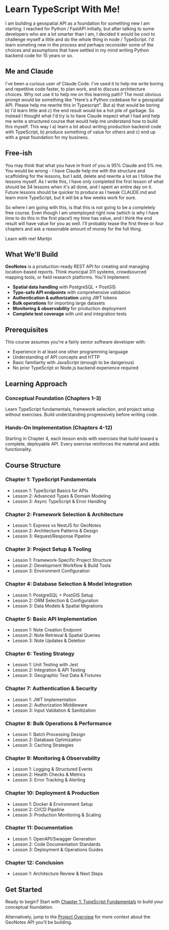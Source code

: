 # Learn TypeScript With Me!

I am building a geospatial API as a foundation for something new I am starting. I reached for Python / FastAPI initially, but after talking to some developers who are a lot smarter than I am, I decided it would be cool to challenge myself a little and do the whole thing in node / TypeScript. I'd learn someting new in the process and perhaps reconsider some of the choices and assumptions that have settled in my mind writing Python backend code for 15 years or so.

## Me and Claude
I've been a curious user of Claude Code. I've used it to help me write boring and repetitive code faster, to plan work, and to discuss architecture choices. Why not use it to help me on this learning path? The most obvious prompt would be something like "Here's a Python codebase for a geospatial API. Please help me rewrite this in Typescript". But a) that would be boring b) I'd learn little and c) the end result would be a hot pile of garbage. So instead I thought what I'd try is to have Claude inspect what I had and help me write a structured course that would help me understand how to build this myself. This way I a) learn a lot about writing production backend code with TypeScript, b) produce something of value for others and c) end up with a great foundation for my business.

## Free-ish
You may think that what you have in front of you is 95% Claude and 5% me. You would be wrong - I have Claude help me with the structure and scaffolding for the lessons, but I add, delete and rewrite a lot as I follow the lessons myself. As I write this, I have only completed the first lesson of what should be 34 lessons when it's all done, and I spent an entire day on it. Future lessons should be quicker to produce as I tweak CLAUDE.md and learn more TypeScript, but it will be a few weeks work for sure.

So where I am going with this, is that this is not going to be a completely free course. Even though I am unemployed right now (which is why I have time to do this in the first place!) my time has value, and I think the end result will have value for you as well. I'll probably tease the first three or four chapters and ask a reasonable amount of money for the full thing. 

Learn with me!
*Martijn*

## What We'll Build

**GeoNotes** is a production-ready REST API for creating and managing location-based reports. Think municipal 311 systems, crowdsourced mapping tools, or field research platforms. You'll implement:

- **Spatial data handling** with PostgreSQL + PostGIS
- **Type-safe API endpoints** with comprehensive validation
- **Authentication & authorization** using JWT tokens
- **Bulk operations** for importing large datasets
- **Monitoring & observability** for production deployment
- **Complete test coverage** with unit and integration tests

## Prerequisites

This course assumes you're a fairly senior software developer with:
- Experience in at least one other programming language
- Understanding of API concepts and HTTP
- Basic familiarity with JavaScript (enough to be dangerous)
- No prior TypeScript or Node.js backend experience required

## Learning Approach

### Conceptual Foundation (Chapters 1-3)
Learn TypeScript fundamentals, framework selection, and project setup without exercises. Build understanding progressively before writing code.

### Hands-On Implementation (Chapters 4-12)
Starting in Chapter 4, each lesson ends with exercises that build toward a complete, deployable API. Every exercise reinforces the material and adds functionality.

## Course Structure

### Chapter 1: TypeScript Fundamentals
- Lesson 1: TypeScript Basics for APIs
- Lesson 2: Advanced Types & Domain Modeling  
- Lesson 3: Async TypeScript & Error Handling

### Chapter 2: Framework Selection & Architecture
- Lesson 1: Express vs NestJS for GeoNotes
- Lesson 2: Architecture Patterns & Design
- Lesson 3: Request/Response Pipeline

### Chapter 3: Project Setup & Tooling
- Lesson 1: Framework-Specific Project Structure
- Lesson 2: Development Workflow & Build Tools
- Lesson 3: Environment Configuration

### Chapter 4: Database Selection & Model Integration
- Lesson 1: PostgreSQL + PostGIS Setup
- Lesson 2: ORM Selection & Configuration
- Lesson 3: Data Models & Spatial Migrations

### Chapter 5: Basic API Implementation
- Lesson 1: Note Creation Endpoint
- Lesson 2: Note Retrieval & Spatial Queries
- Lesson 3: Note Updates & Deletion

### Chapter 6: Testing Strategy
- Lesson 1: Unit Testing with Jest
- Lesson 2: Integration & API Testing
- Lesson 3: Geographic Test Data & Fixtures

### Chapter 7: Authentication & Security
- Lesson 1: JWT Implementation
- Lesson 2: Authorization Middleware
- Lesson 3: Input Validation & Sanitization

### Chapter 8: Bulk Operations & Performance
- Lesson 1: Batch Processing Design
- Lesson 2: Database Optimization
- Lesson 3: Caching Strategies

### Chapter 9: Monitoring & Observability
- Lesson 1: Logging & Structured Events
- Lesson 2: Health Checks & Metrics
- Lesson 3: Error Tracking & Alerting

### Chapter 10: Deployment & Production
- Lesson 1: Docker & Environment Setup
- Lesson 2: CI/CD Pipeline
- Lesson 3: Production Monitoring & Scaling

### Chapter 11: Documentation
- Lesson 1: OpenAPI/Swagger Generation
- Lesson 2: Code Documentation Standards
- Lesson 3: Deployment & Operations Guides

### Chapter 12: Conclusion
- Lesson 1: Architecture Review & Next Steps

## Get Started

Ready to begin? Start with [Chapter 1: TypeScript Fundamentals](ch1-typescript-fundamentals/C1L1-typescript-basics-for-apis.md) to build your conceptual foundation.

Alternatively, jump to the [Project Overview](00-project-overview/project-overview.md) for more context about the GeoNotes API you'll be building.
